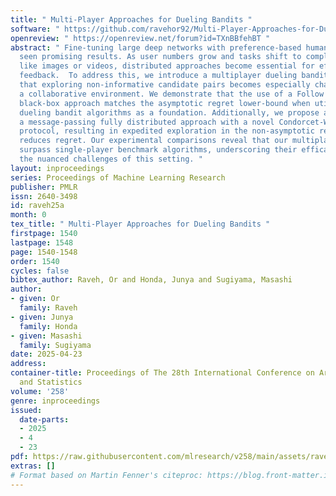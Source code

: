 ```yaml
---
title: " Multi-Player Approaches for Dueling Bandits "
software: " https://github.com/ravehor92/Multi-Player-Approaches-for-Dueling-Bandits/ "
openreview: " https://openreview.net/forum?id=TXnBBfehBT "
abstract: " Fine-tuning large deep networks with preference-based human feedback has
  seen promising results. As user numbers grow and tasks shift to complex datasets
  like images or videos, distributed approaches become essential for efficiently gathering
  feedback.  To address this, we introduce a multiplayer dueling bandit problem, highlighting
  that exploring non-informative candidate pairs becomes especially challenging in
  a collaborative environment. We demonstrate that the use of a Follow Your Leader
  black-box approach matches the asymptotic regret lower-bound when utilizing known
  dueling bandit algorithms as a foundation. Additionally, we propose and analyze
  a message-passing fully distributed approach with a novel Condorcet-Winner recommendation
  protocol, resulting in expedited exploration in the non-asymptotic regime which
  reduces regret. Our experimental comparisons reveal that our multiplayer algorithms
  surpass single-player benchmark algorithms, underscoring their efficacy in addressing
  the nuanced challenges of this setting. "
layout: inproceedings
series: Proceedings of Machine Learning Research
publisher: PMLR
issn: 2640-3498
id: raveh25a
month: 0
tex_title: " Multi-Player Approaches for Dueling Bandits "
firstpage: 1540
lastpage: 1548
page: 1540-1548
order: 1540
cycles: false
bibtex_author: Raveh, Or and Honda, Junya and Sugiyama, Masashi
author:
- given: Or
  family: Raveh
- given: Junya
  family: Honda
- given: Masashi
  family: Sugiyama
date: 2025-04-23
address:
container-title: Proceedings of The 28th International Conference on Artificial Intelligence
  and Statistics
volume: '258'
genre: inproceedings
issued:
  date-parts:
  - 2025
  - 4
  - 23
pdf: https://raw.githubusercontent.com/mlresearch/v258/main/assets/raveh25a/raveh25a.pdf
extras: []
# Format based on Martin Fenner's citeproc: https://blog.front-matter.io/posts/citeproc-yaml-for-bibliographies/
---
```

